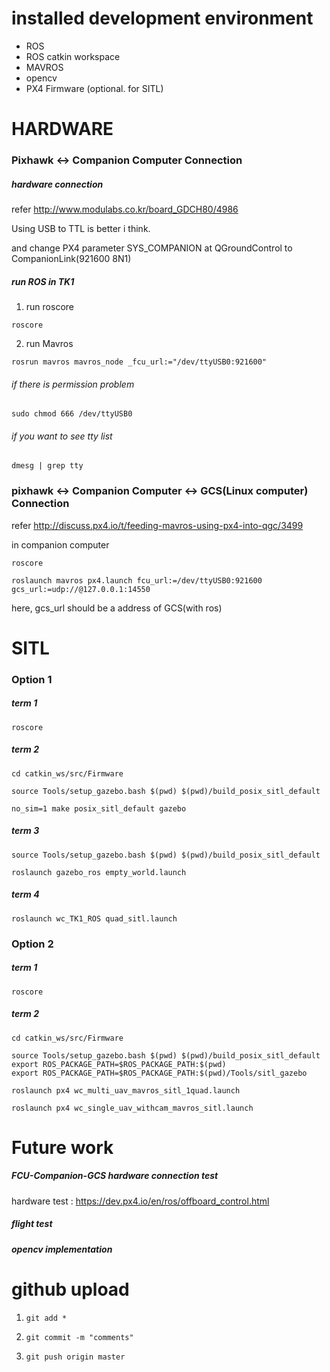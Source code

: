 # installed development environment
- ROS
- ROS catkin workspace
- MAVROS
- opencv
- PX4 Firmware (optional. for SITL)

# HARDWARE
### Pixhawk <-> Companion Computer Connection
##### hardware connection
refer http://www.modulabs.co.kr/board_GDCH80/4986

Using USB to TTL is better i think.

and change PX4 parameter SYS_COMPANION at QGroundControl to CompanionLink(921600 8N1)

##### run ROS in TK1
1. run roscore
<pre><code>roscore</code></pre>
2. run Mavros
<pre><code>rosrun mavros mavros_node _fcu_url:="/dev/ttyUSB0:921600"</code></pre>

###### if there is permission problem
<pre><code>sudo chmod 666 /dev/ttyUSB0</code></pre>
###### if you want to see tty list
<pre><code>dmesg | grep tty</code></pre>

###  pixhawk <-> Companion Computer <-> GCS(Linux computer)  Connection
refer http://discuss.px4.io/t/feeding-mavros-using-px4-into-qgc/3499

in companion computer

<pre><code>roscore</code></pre>
<pre><code>roslaunch mavros px4.launch fcu_url:=/dev/ttyUSB0:921600 gcs_url:=udp://@127.0.0.1:14550</code></pre>
here, gcs_url should be a address of GCS(with ros)

# SITL
### Option 1
##### term 1
<pre><code>roscore</code></pre>
##### term 2
<pre><code>cd catkin_ws/src/Firmware</code></pre>
<pre><code>source Tools/setup_gazebo.bash $(pwd) $(pwd)/build_posix_sitl_default</code></pre>
<pre><code>no_sim=1 make posix_sitl_default gazebo</code></pre>
##### term 3
<pre><code>source Tools/setup_gazebo.bash $(pwd) $(pwd)/build_posix_sitl_default</code></pre>
<pre><code>roslaunch gazebo_ros empty_world.launch</code></pre>
##### term 4
<pre><code>roslaunch wc_TK1_ROS quad_sitl.launch</code></pre>

### Option 2
##### term 1
<pre><code>roscore</code></pre>
##### term 2
<pre><code>cd catkin_ws/src/Firmware</code></pre>
<pre><code>source Tools/setup_gazebo.bash $(pwd) $(pwd)/build_posix_sitl_default
export ROS_PACKAGE_PATH=$ROS_PACKAGE_PATH:$(pwd)
export ROS_PACKAGE_PATH=$ROS_PACKAGE_PATH:$(pwd)/Tools/sitl_gazebo
</code></pre>
<pre><code>roslaunch px4 wc_multi_uav_mavros_sitl_1quad.launch</code></pre>
<pre><code>roslaunch px4 wc_single_uav_withcam_mavros_sitl.launch</code></pre>

# Future work
##### FCU-Companion-GCS hardware connection test
hardware test : https://dev.px4.io/en/ros/offboard_control.html
##### flight test
##### opencv implementation

# github upload
1. <pre><code>git add *</code></pre>
2. <pre><code>git commit -m "comments"</code></pre>
3. <pre><code>git push origin master</code></pre>
